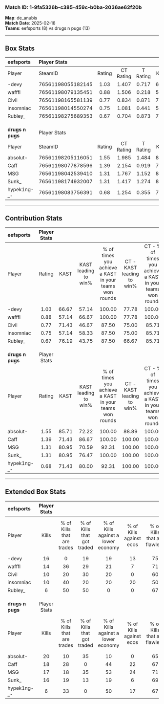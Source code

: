 ### Match ID: 1-9fa5326b-c385-459c-b0ba-2036ae62f20b  
**Map**: de_anubis  
**Match Date**: 2025-02-18  
**Teams**: eefsports (8) vs drugs n pugs (13)  

---  

## Box Stats  

| **eefsports**    | Player Stats      |        |           |          |       |       |       |         |        |      |     |
| :- | :- | :-: | :-: | :-: | :-: | :-: | :-: | :-: | :-: | :-: | :-: |
| Player           | SteamID           | Rating | CT Rating | T Rating | KAST  |  ADR  | Kills | Assists | Deaths | K/D  | HS% |
| -devy            | 76561198055182145 |  1.03  |   1.407   |  0.717   | 66.67 | 82.7  |  16   |    4    |   18   | 0.89 | 18  |
| wafffl           | 76561198079135451 |  0.88  |   1.506   |  0.218   | 57.14 | 76.4  |  14   |    2    |   17   | 0.82 | 57  |
| Civil            | 76561198165581139 |  0.77  |   0.834   |  0.871   | 71.43 | 46.4  |  10   |    2    |   15   | 0.67 | 70  |
| insomniac        | 76561198014550274 |  0.75  |   1.081   |  0.441   | 57.14 | 57.7  |  10   |    2    |   13   | 0.77 | 60  |
| Rubley_          | 76561198275689353 |  0.67  |   0.704   |  0.873   | 76.19 | 44.3  |   6   |    5    |   14   | 0.43 | 66  |
|                  |                   |        |           |          |       |       |       |         |        |      |     |
|                  |                   |        |           |          |       |       |       |         |        |      |     |
|                  |                   |        |           |          |       |       |       |         |        |      |     |
| **drugs n pugs** | Player Stats      |        |           |          |       |       |       |         |        |      |     |
| Player           | SteamID           | Rating | CT Rating | T Rating | KAST  |  ADR  | Kills | Assists | Deaths | K/D  | HS% |
| absolut-         | 76561198205116051 |  1.55  |   1.985   |  1.484   | 85.71 | 107.0 |  20   |    5    |   13   | 1.54 | 80  |
| Caff             | 76561198077878596 |  1.39  |   2.154   |  0.919   | 71.43 | 90.6  |  18   |    2    |   9    | 2.00 | 55  |
| MSG              | 76561198042539410 |  1.31  |   1.767   |  1.152   | 80.95 | 87.2  |  17   |    8    |   14   | 1.21 | 58  |
| Sunk_            | 76561198174932007 |  1.31  |   1.417   |  1.274   | 80.95 | 71.1  |  16   |    5    |   10   | 1.60 | 12  |
| hypek1ng-_-      | 76561198083756391 |  0.68  |   1.254   |  0.355   | 71.43 | 27.3  |   6   |    4    |   10   | 0.60 | 33  |
---  

## Contribution Stats  

| **eefsports**    | Player Stats |       |                      |                                                        |                           |                                                             |                          |                                                            |
| :- | :-: | :-: | :-: | :-: | :-: | :-: | :-: | :-: |
| Player           |    Rating    | KAST  | KAST leading to win% | % of times you achieve a KAST in your teams won rounds | CT - KAST leading to win% | CT - % of times you achieve a KAST in your teams won rounds | T - KAST leading to win% | T - % of times you achieve a KAST in your teams won rounds |
| -devy            |     1.03     | 66.67 |        57.14         |                         100.00                         |           77.78           |                           100.00                            |          20.00           |                           100.00                           |
| wafffl           |     0.88     | 57.14 |        66.67         |                         100.00                         |           77.78           |                           100.00                            |          33.33           |                           100.00                           |
| Civil            |     0.77     | 71.43 |        46.67         |                         87.50                          |           75.00           |                            85.71                            |          14.29           |                           100.00                           |
| insomniac        |     0.75     | 57.14 |        58.33         |                         87.50                          |           75.00           |                            85.71                            |          25.00           |                           100.00                           |
| Rubley_          |     0.67     | 76.19 |        43.75         |                         87.50                          |           66.67           |                            85.71                            |          14.29           |                           100.00                           |
|                  |              |       |                      |                                                        |                           |                                                             |                          |                                                            |
|                  |              |       |                      |                                                        |                           |                                                             |                          |                                                            |
|                  |              |       |                      |                                                        |                           |                                                             |                          |                                                            |
| **drugs n pugs** | Player Stats |       |                      |                                                        |                           |                                                             |                          |                                                            |
| Player           |    Rating    | KAST  | KAST leading to win% | % of times you achieve a KAST in your teams won rounds | CT - KAST leading to win% | CT - % of times you achieve a KAST in your teams won rounds | T - KAST leading to win% | T - % of times you achieve a KAST in your teams won rounds |
| absolut-         |     1.55     | 85.71 |        72.22         |                         100.00                         |           88.89           |                           100.00                            |          55.56           |                           100.00                           |
| Caff             |     1.39     | 71.43 |        86.67         |                         100.00                         |          100.00           |                           100.00                            |          71.43           |                           100.00                           |
| MSG              |     1.31     | 80.95 |        70.59         |                         92.31                          |          100.00           |                           100.00                            |          44.44           |                           80.00                            |
| Sunk_            |     1.31     | 80.95 |        76.47         |                         100.00                         |          100.00           |                           100.00                            |          55.56           |                           100.00                           |
| hypek1ng-_-      |     0.68     | 71.43 |        80.00         |                         92.31                          |          100.00           |                           100.00                            |          57.14           |                           80.00                            |
---  

## Extended Box Stats  

| **eefsports**    | Player Stats |                            |                            |                                    |                         |                              |                                 |        |                             |                                     |                          |                               |                            |
| :- | :-: | :-: | :-: | :-: | :-: | :-: | :-: | :-: | :-: | :-: | :-: | :-: | :-: |
| Player           |    Kills     | % of Kills that are trades | % of Kills that got traded | % of Kills against a lower economy | % of Kills against ecos | % of Kills that are flawless | % of Kills that are close duels | Deaths | % of Deaths that get traded | % of Deaths against a lower economy | % of Deaths against ecos | % of Deaths that are flawless | % of Deaths that are close |
| -devy            |      16      |             0              |             19             |                 19                 |           13            |              75              |                6                |   18   |             17              |                  6                  |            0             |              72               |             0              |
| wafffl           |      14      |             36             |             29             |                 21                 |            7            |              71              |                0                |   17   |             18              |                  0                  |            0             |              65               |             6              |
| Civil            |      10      |             20             |             30             |                 20                 |            0            |              60              |               10                |   15   |             20              |                 13                  |            7             |              67               |             0              |
| insomniac        |      10      |             40             |             20             |                 20                 |           20            |              50              |                0                |   13   |             15              |                  8                  |            0             |              69               |             0              |
| Rubley_          |      6       |             50             |             50             |                 0                  |            0            |              67              |               17                |   14   |             29              |                  7                  |            0             |              64               |             7              |
|                  |              |                            |                            |                                    |                         |                              |                                 |        |                             |                                     |                          |                               |                            |
|                  |              |                            |                            |                                    |                         |                              |                                 |        |                             |                                     |                          |                               |                            |
|                  |              |                            |                            |                                    |                         |                              |                                 |        |                             |                                     |                          |                               |                            |
| **drugs n pugs** | Player Stats |                            |                            |                                    |                         |                              |                                 |        |                             |                                     |                          |                               |                            |
| Player           |    Kills     | % of Kills that are trades | % of Kills that got traded | % of Kills against a lower economy | % of Kills against ecos | % of Kills that are flawless | % of Kills that are close duels | Deaths | % of Deaths that get traded | % of Deaths against a lower economy | % of Deaths against ecos | % of Deaths that are flawless | % of Deaths that are close |
| absolut-         |      20      |             10             |             35             |                 10                 |            0            |              65              |                5                |   13   |             46              |                 23                  |            8             |              62               |             8              |
| Caff             |      18      |             28             |             0              |                 44                 |           22            |              67              |                0                |   9    |             22              |                  0                  |            0             |              67               |             0              |
| MSG              |      17      |             18             |             35             |                 53                 |           24            |              71              |                0                |   14   |             29              |                 21                  |            7             |              57               |             14             |
| Sunk_            |      16      |             19             |             13             |                 19                 |            6            |              69              |                0                |   10   |             10              |                 10                  |            10            |              90               |             0              |
| hypek1ng-_-      |      6       |             33             |             0              |                 50                 |           17            |              67              |               17                |   10   |             20              |                 10                  |            0             |              60               |             0              |
